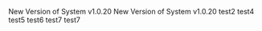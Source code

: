 New Version of System v1.0.20
New Version of System v1.0.20
test2
test4
test5 
test6 
test7 
test7 
